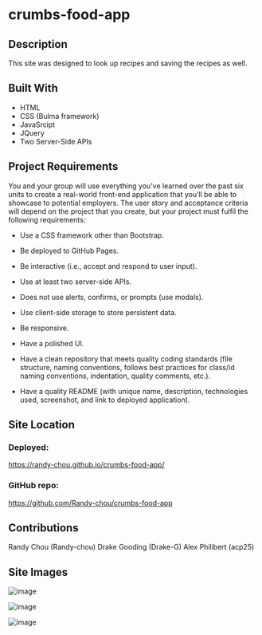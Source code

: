 # crumbs-food-app

## Description

This site was designed to look up recipes and saving the recipes as well. 

## Built With 

- HTML
- CSS (Bulma framework)
- JavaSrcipt
- JQuery
- Two Server-Side APIs

## Project Requirements 

You and your group will use everything you’ve learned over the past six units to create a real-world front-end application that you’ll be able to showcase to potential employers. The user story and acceptance criteria will depend on the project that you create, but your project must fulfil the following requirements:


- Use a CSS framework other than Bootstrap.


- Be deployed to GitHub Pages.


- Be interactive (i.e., accept and respond to user input).


- Use at least two server-side APIs.


- Does not use alerts, confirms, or prompts (use modals).


- Use client-side storage to store persistent data.


- Be responsive.


- Have a polished UI.


- Have a clean repository that meets quality coding standards (file structure, naming conventions, follows best practices for class/id naming conventions, indentation, quality comments, etc.).


- Have a quality README (with unique name, description, technologies used, screenshot, and link to deployed application).

## Site Location

### Deployed: 
https://randy-chou.github.io/crumbs-food-app/

### GitHub repo: 
https://github.com/Randy-chou/crumbs-food-app

## Contributions

Randy Chou (Randy-chou)  Drake Gooding (Drake-G) Alex Philibert (acp25)

## Site Images

![image](https://user-images.githubusercontent.com/60405505/122594274-d4ae4680-d034-11eb-8dd3-7d611d207a1b.png)

![image](https://user-images.githubusercontent.com/60405505/122594374-ee4f8e00-d034-11eb-83a5-b7d60ae841ce.png)

![image](https://user-images.githubusercontent.com/60405505/122594444-01faf480-d035-11eb-9661-ce28a3ab5fff.png)







